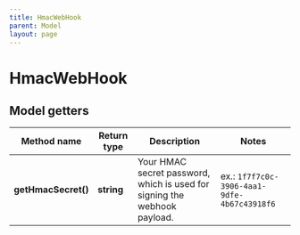 ```yaml
---
title: HmacWebHook
parent: Model
layout: page
---
```


# HmacWebHook

## Model getters

Method name | Return type | Description | Notes
------------ | ------------- | ------------- | -------------
**getHmacSecret()** | **string** | Your HMAC secret password, which is used for signing the webhook payload. | ex.: `1f7f7c0c-3906-4aa1-9dfe-4b67c43918f6`

